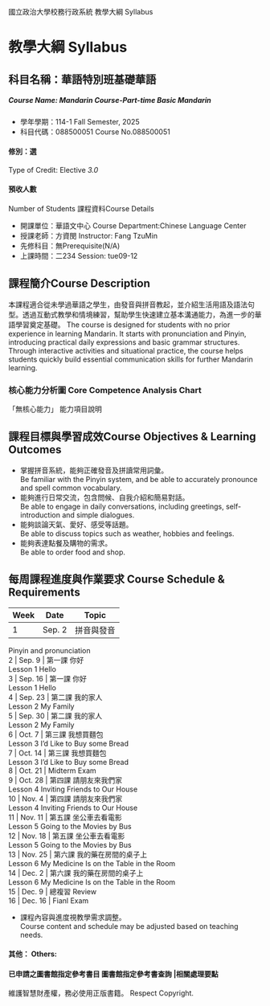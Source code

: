 國立政治大學校務行政系統 教學大綱 Syllabus
# 教學大綱 Syllabus
##  科目名稱：華語特別班基礎華語
#####  Course Name: Mandarin Course-Part-time Basic Mandarin
  * 學年學期：114-1 Fall Semester, 2025 
  * 科目代碼：088500051 Course No.088500051
#### 修別：選
Type of Credit: Elective 
_3.0_
#### 預收人數
Number of Students
課程資料Course Details
  * 開課單位：華語文中心 Course Department:Chinese Language Center 
  * 授課老師：方資閔 Instructor: Fang TzuMin 
  * 先修科目：無Prerequisite(N/A)
  * 上課時間：二234 Session: tue09-12
##  課程簡介Course Description
本課程適合從未學過華語之學生，由發音與拼音教起，並介紹生活用語及語法句型。透過互動式教學和情境練習，幫助學生快速建立基本溝通能力，為進一步的華語學習奠定基礎。
The course is designed for students with no prior experience in learning Mandarin. It starts with pronunciation and Pinyin, introducing practical daily expressions and basic grammar structures. Through interactive activities and situational practice, the course helps students quickly build essential communication skills for further Mandarin learning.
###  核心能力分析圖 Core Competence Analysis Chart
「無核心能力」 
能力項目說明
##  課程目標與學習成效Course Objectives & Learning Outcomes 
  * 掌握拼音系統，能夠正確發音及拼讀常用詞彙。  
Be familiar with the Pinyin system, and be able to accurately pronounce and spell common vocabulary.
  * 能夠進行日常交流，包含問候、自我介紹和簡易對話。  
Be able to engage in daily conversations, including greetings, self-introduction and simple dialogues.
  * 能夠談論天氣、愛好、感受等話題。  
Be able to discuss topics such as weather, hobbies and feelings.
  * 能夠表達點餐及購物的需求。  
Be able to order food and shop.
##  每周課程進度與作業要求 Course Schedule & Requirements
Week |  Date |  Topic  
---|---|---  
1 |  Sep. 2 |  拼音與發音  
Pinyin and pronunciation  
2 |  Sep. 9 |  第一課 你好  
Lesson 1 Hello  
3 |  Sep. 16 |  第一課 你好  
Lesson 1 Hello  
4 |  Sep. 23 |  第二課 我的家人  
Lesson 2 My Family  
5 |  Sep. 30 |  第二課 我的家人  
Lesson 2 My Family  
6 |  Oct. 7 |  第三課 我想買麵包  
Lesson 3 I’d Like to Buy some Bread  
7 |  Oct. 14 |  第三課 我想買麵包  
Lesson 3 I’d Like to Buy some Bread  
8 |  Oct. 21 |  Midterm Exam  
9 |  Oct. 28 |  第四課 請朋友來我們家  
Lesson 4 Inviting Friends to Our House  
10 |  Nov. 4 |  第四課 請朋友來我們家  
Lesson 4 Inviting Friends to Our House  
11 |  Nov. 11 |  第五課 坐公車去看電影  
Lesson 5 Going to the Movies by Bus  
12 |  Nov. 18 |  第五課 坐公車去看電影  
Lesson 5 Going to the Movies by Bus  
13 |  Nov. 25 |  第六課 我的藥在房間的桌子上  
Lesson 6 My Medicine Is on the Table in the Room  
14 |  Dec. 2 |  第六課 我的藥在房間的桌子上  
Lesson 6 My Medicine Is on the Table in the Room  
15 |  Dec. 9 |  總複習 Review  
16 |  Dec. 16 |  Fianl Exam  
  * 課程內容與進度視教學需求調整。  
Course content and schedule may be adjusted based on teaching needs.
####  其他： Others:
####  已申請之圖書館指定參考書目  圖書館指定參考書查詢 |相關處理要點
維護智慧財產權，務必使用正版書籍。 Respect Copyright.